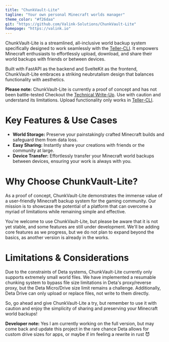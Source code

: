 ```yaml
---
title: "ChunkVault-Lite"
tagline: "Your own personal Minecraft worlds manager"
theme_color: "#f26daa"
git: "https://github.com/Valink-Solutions/ChunkVault-Lite"
homepage: "https://valink.io"
---
```


ChunkVault-Lite is a streamlined, all-inclusive world backup system specifically designed to work seamlessly with the [Teller-CLI](https://pypi.org/project/teller-cli/). It empowers Minecraft enthusiasts to effortlessly upload, download, and share their world backups with friends or between devices.

Built with FastAPI as the backend and SvelteKit as the frontend, ChunkVault-Lite embraces a striking neubrutalism design that balances functionality with aesthetics.

**Please note:** ChunkVault-Lite is currently a proof of concept and has not been battle-tested Checkout the [Technical Write-Up](https://dev.to/valink/crafting-robust-minecraft-backup-tools-a-deep-dive-into-chunkvault-lite-and-teller-cli-16d1). Use with caution and understand its limitations. Upload functionality only works in [Teller-CLI](https://pypi.org/project/teller-cli/).

# Key Features & Use Cases

-   **World Storage:** Preserve your painstakingly crafted Minecraft builds and safeguard them from data loss.
-   **Easy Sharing:** Instantly share your creations with friends or the community at large.
-   **Device Transfer:** Effortlessly transfer your Minecraft world backups between devices, ensuring your work is always with you.

# Why Choose ChunkVault-Lite?

As a proof of concept, ChunkVault-Lite demonstrates the immense value of a user-friendly Minecraft backup system for the gaming community. Our mission is to showcase the potential of a platform that can overcome a myriad of limitations while remaining simple and effective.

You're welcome to use ChunkVault-Lite, but please be aware that it is not yet stable, and some features are still under development. We'll be adding core features as we progress, but we do not plan to expand beyond the basics, as another version is already in the works.

# Limitations & Considerations

Due to the constraints of Deta systems, ChunkVault-Lite currently only supports extremely small world files. We have implemented a resumable chunking system to bypass file size limitations in Deta's proxy/reverse proxy, but the Deta Micro/Drive size limit remains a challenge. Additionally, Deta Drive can only upload or replace files, not write to them directly.

So, go ahead and give ChunkVault-Lite a try, but remember to use it with caution and enjoy the simplicity of sharing and preserving your Minecraft world backups!

**Developer note:** Yes I am currently working on the full version, but may come back and update this project in the rare chance Deta allows for custom drive sizes for apps, or maybe if im feeling a rewrite in rust 😈 